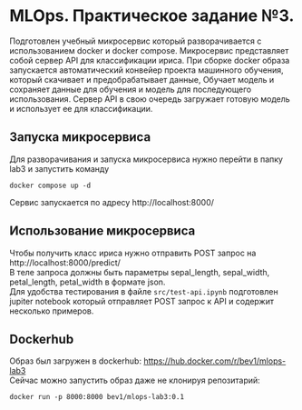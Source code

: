 # MLOps. Практическое задание №3.

Подготовлен учебный микросервис который разворачивается с иcпользованием docker и docker compose. Микросервис представляет собой сервер API для классификации ириса. При сборке docker образа запускается автоматический конвейер проекта машинного обучения, который скачивает и предобрабатывает данные, Обучает модель и сохраняет данные для обучения и модель для последующего использования. Сервер API в свою очередь загружает готовую модель и использует ее для классификации.

## Запуска микросервиса

Для разворачивания и запуска микросервиса нужно перейти в папку lab3 и запустить команду
```
docker compose up -d
```
Сервис запускается по адресу http://localhost:8000/

## Использование микросервиса

Чтобы получить класс ириса нужно отправить POST запрос на http://localhost:8000/predict/<br>
В теле запроса должны быть параметры sepal_length, sepal_width, petal_length, petal_width в формате json.<br>
Для удобства тестирования в файле `src/test-api.ipynb` подготовлен jupiter notebook который отправляет POST запрос к API и содержит несколько примеров.

## Dockerhub

Образ был загружен в dockerhub: https://hub.docker.com/r/bev1/mlops-lab3<br>
Сейчас можно запустить образ даже не клонируя репозитарий:
```
docker run -p 8000:8000 bev1/mlops-lab3:0.1
```